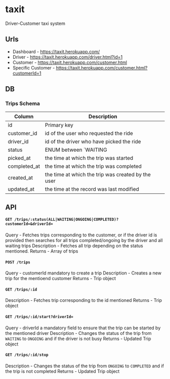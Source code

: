# taxit
Driver-Customer taxi system

## Urls
- Dashboard - https://taxit.herokuapp.com/
- Driver - https://taxit.herokuapp.com/driver.html?id=1
- Customer - https://taxit.herokuapp.com/customer.html
- Specific Customer - https://taxit.herokuapp.com/customer.html?customerId=1

## DB
### Trips Schema
| Column | Description |
|---|---|
| id | Primary key |
| customer_id | id of the user who requested the ride |
| driver_id | id of the driver who have picked the ride |
| status | ENUM between `WAITING|ONGOING|COMPLETED` |
| picked_at | the time at which the trip was started |
| completed_at | the time at which the trip was completed |
| created_at | the time at which the trip was created by the user |
| updated_at | the time at the record was last modified |
## API
#### `GET /trips/:status(ALL|WAITING|ONGOING|COMPLETED)?customerId=&driverId=`
Query - Fetches trips corresponding to the customer, or if the driver id is provided then searches for all trips completed/ongoing by the driver and all waiting trips
Description - Fetches all trip depending on the status mentioned.
Returns - Array of trips

#### `POST /trips`
Query - customerId mandatory to create a trip
Description -  Creates a new trip for the mentioend customer
Returns - Trip object

#### `GET /trips/:id`
Description - Fetches trip corresponding to the id mentioned
Returns - Trip object

#### `GET /trips/:id/start?driverId=`
Query - driverId a mandatory field to ensure that the trip can be started by the mentioned driver
Description - Changes the status of the trip from `WAITING` to `ONGOING` and if the driver is not busy
Returns - Updated Trip object

#### `GET /trips/:id/stop`
Description - Changes the status of the trip from `ONGOING` to `COMPLETED` and if the trip is not completed
Returns - Updated Trip object

